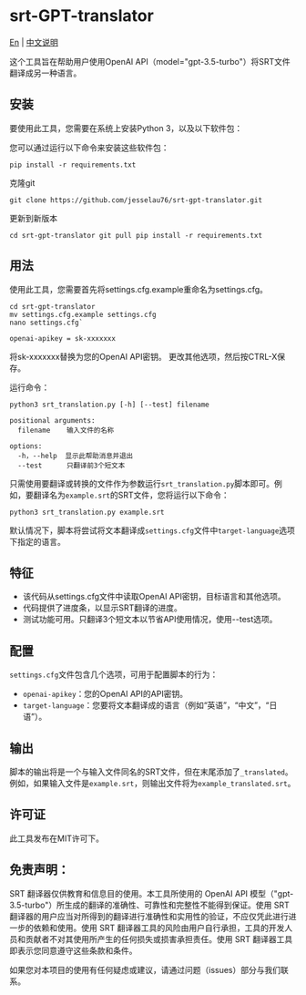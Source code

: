 # srt-GPT-translator
[En](https://github.com/jesselau76/srt-gpt-translator/blob/main/README.md) | [中文说明](https://github.com/jesselau76/srt-gpt-translator/blob/main/README-zh.md)

这个工具旨在帮助用户使用OpenAI API（model="gpt-3.5-turbo"）将SRT文件翻译成另一种语言。

## 安装

要使用此工具，您需要在系统上安装Python 3，以及以下软件包：

您可以通过运行以下命令来安装这些软件包：

`pip install -r requirements.txt` 

克隆git

`git clone https://github.com/jesselau76/srt-gpt-translator.git` 

更新到新版本

`cd srt-gpt-translator
git pull
pip install -r requirements.txt` 

## 用法

使用此工具，您需要首先将settings.cfg.example重命名为settings.cfg。

```
cd srt-gpt-translator
mv settings.cfg.example settings.cfg
nano settings.cfg` 
```

`openai-apikey = sk-xxxxxxx` 

将sk-xxxxxxx替换为您的OpenAI API密钥。 更改其他选项，然后按CTRL-X保存。

运行命令：
```
python3 srt_translation.py [-h] [--test] filename

positional arguments:
  filename    输入文件的名称

options:
  -h，--help  显示此帮助消息并退出
  --test      只翻译前3个短文本
```

只需使用要翻译或转换的文件作为参数运行`srt_translation.py`脚本即可。例如，要翻译名为`example.srt`的SRT文件，您将运行以下命令：

`python3 srt_translation.py example.srt` 

默认情况下，脚本将尝试将文本翻译成`settings.cfg`文件中`target-language`选项下指定的语言。

## 特征

-   该代码从settings.cfg文件中读取OpenAI API密钥，目标语言和其他选项。
-   代码提供了进度条，以显示SRT翻译的进度。
-   测试功能可用。只翻译3个短文本以节省API使用情况，使用--test选项。

## 配置

`settings.cfg`文件包含几个选项，可用于配置脚本的行为：

-   `openai-apikey`：您的OpenAI API的API密钥。
-   `target-language`：您要将文本翻译成的语言（例如“英语”，“中文”，“日语”）。

## 输出

脚本的输出将是一个与输入文件同名的SRT文件，但在末尾添加了`_translated`。例如，如果输入文件是`example.srt`，则输出文件将为`example_translated.srt`。

## 许可证

此工具发布在MIT许可下。
## 免责声明：

SRT 翻译器仅供教育和信息目的使用。本工具所使用的 OpenAI API 模型（"gpt-3.5-turbo"）所生成的翻译的准确性、可靠性和完整性不能得到保证。使用 SRT 翻译器的用户应当对所得到的翻译进行准确性和实用性的验证，不应仅凭此进行进一步的依赖和使用。使用 SRT 翻译器工具的风险由用户自行承担，工具的开发人员和贡献者不对其使用所产生的任何损失或损害承担责任。使用 SRT 翻译器工具即表示您同意遵守这些条款和条件。

如果您对本项目的使用有任何疑虑或建议，请通过问题（issues）部分与我们联系。
